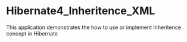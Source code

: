 # Hibernate4_Inheritence_XML
This application demonstrates the how to use or implement Inheritence concept in Hibernate
